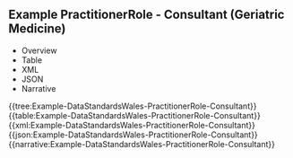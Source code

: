 <div class="warning"><span class="ClinicalWarn"></span></div>

## Example PractitionerRole - Consultant (Geriatric Medicine)

<div class="tab-wrap">
  <ul class="tab-head">
    <li class="tablink" onclick="openCity(this,'tabtree')" data-target="tabtree">
      Overview
    </li>
    <li class="tablink" onclick="openCity(this,'tabtable')" data-target="tabtable">
      Table
    </li>
    <li class="tablink tab-active" onclick="openCity(this,'tabxml')" data-target="tabxml">
      XML
    </li>    
    <li class="tablink" onclick="openCity(this,'tabjson')" data-target="tabjson">
      JSON
    </li>    
    <li class="tablink" onclick="openCity(this,'tabnarrative')" data-target="tabnarrative">
      Narrative
    </li>
  </ul>
  <div class="tab-main">
    <div id="tabtree" class="tabcontent">
      {{tree:Example-DataStandardsWales-PractitionerRole-Consultant}}
    </div>
    <div id="tabtable" class="tabcontent">
      {{table:Example-DataStandardsWales-PractitionerRole-Consultant}}
    </div>       
    <div id="tabxml" class="tabcontent active">      
      {{xml:Example-DataStandardsWales-PractitionerRole-Consultant}}
    </div>
    <div id="tabjson" class="tabcontent">
      {{json:Example-DataStandardsWales-PractitionerRole-Consultant}}
    </div>       
    <div id="tabnarrative" class="tabcontent">
      {{narrative:Example-DataStandardsWales-PractitionerRole-Consultant}}
    </div>  
  </div>
</div>